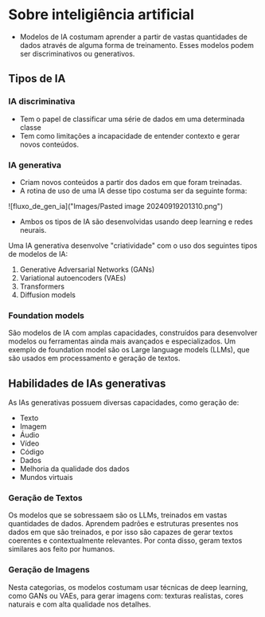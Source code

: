 # Sobre inteligiência artificial

- Modelos de IA costumam aprender a partir de vastas quantidades de dados através de alguma forma de treinamento. Esses modelos podem ser discriminativos ou generativos.

## Tipos de IA

### IA discriminativa

- Tem o papel de classificar uma série de dados em uma determinada classe
- Tem como limitações a incapacidade de entender contexto e gerar novos conteúdos.

### IA generativa

- Criam novos conteúdos a partir dos dados em que foram treinadas.
- A rotina de uso de uma IA desse tipo costuma ser da seguinte forma:

![fluxo_de_gen_ia]("Images/Pasted image 20240919201310.png")

- Ambos os tipos de IA são desenvolvidas usando deep learning e redes neurais.

Uma IA generativa desenvolve "criatividade" com o uso dos seguintes tipos de modelos de IA:

1. Generative Adversarial Networks (GANs)
2. Variational autoencoders (VAEs)
3. Transformers
4. Diffusion models

### Foundation models

São modelos de IA com amplas capacidades, construídos para desenvolver modelos ou ferramentas ainda mais avançados e especializados. Um exemplo de foundation model são os Large language models (LLMs), que são usados em processamento e geração de textos.

## Habilidades de IAs generativas

As IAs generativas possuem diversas capacidades, como geração de:
- Texto
- Imagem
- Áudio
- Vídeo
- Código
- Dados 
- Melhoria da qualidade dos dados
- Mundos virtuais

### Geração de Textos

Os modelos que se sobressaem são os LLMs, treinados em vastas quantidades de dados. Aprendem padrões e estruturas presentes nos dados em que são treinados, e por isso são capazes de gerar textos coerentes e contextualmente relevantes. Por conta disso, geram textos similares aos feito por humanos.  

### Geração de Imagens

Nesta categorias, os modelos costumam usar técnicas de deep learning, como GANs ou VAEs, para gerar imagens com: texturas realistas, cores naturais e com alta qualidade nos detalhes.
